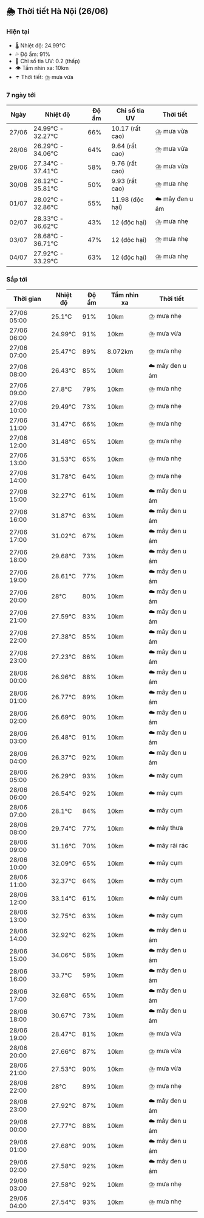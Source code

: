 ## 🌦️ Thời tiết Hà Nội (26/06)

### Hiện tại

- 🌡️ Nhiệt độ: 24.99℃
- 💦 Độ ẩm: 91%
- 🌟 Chỉ số tia UV: 0.2 (thấp)
- 👁️ Tầm nhìn xa: 10km
- ☂️ Thời tiết: ⛈️ mưa vừa

### 7 ngày tới

| Ngày | Nhiệt độ | Độ ẩm | Chỉ số tia UV | Thời tiết |
| --- | --- | --- | --- | --- |
| 27/06 | 24.99℃ - 32.27℃ | 66% | 10.17 (rất cao) | ⛈️ mưa vừa |
| 28/06 | 26.29℃ - 34.06℃ | 64% | 9.64 (rất cao) | ⛈️ mưa vừa |
| 29/06 | 27.34℃ - 37.41℃ | 58% | 9.76 (rất cao) | ⛈️ mưa vừa |
| 30/06 | 28.12℃ - 35.81℃ | 50% | 9.93 (rất cao) | ⛈️ mưa nhẹ |
| 01/07 | 28.02℃ - 32.86℃ | 55% | 11.98 (độc hại) | ☁️ mây đen u ám |
| 02/07 | 28.33℃ - 36.62℃ | 43% | 12 (độc hại) | ⛈️ mưa nhẹ |
| 03/07 | 28.68℃ - 36.71℃ | 47% | 12 (độc hại) | ⛈️ mưa nhẹ |
| 04/07 | 27.92℃ - 33.29℃ | 63% | 12 (độc hại) | ⛈️ mưa nhẹ |

### Sắp tới

| Thời gian | Nhiệt độ | Độ ẩm | Tầm nhìn xa | Thời tiết |
| --- | --- | --- | --- | --- |
| 27/06 05:00 | 25.1℃ | 91% | 10km | ⛈️ mưa nhẹ |
| 27/06 06:00 | 24.99℃ | 91% | 10km | ⛈️ mưa vừa |
| 27/06 07:00 | 25.47℃ | 89% | 8.072km | ⛈️ mưa nhẹ |
| 27/06 08:00 | 26.43℃ | 85% | 10km | ☁️ mây đen u ám |
| 27/06 09:00 | 27.8℃ | 79% | 10km | ⛈️ mưa nhẹ |
| 27/06 10:00 | 29.49℃ | 73% | 10km | ⛈️ mưa nhẹ |
| 27/06 11:00 | 31.47℃ | 66% | 10km | ⛈️ mưa nhẹ |
| 27/06 12:00 | 31.48℃ | 65% | 10km | ⛈️ mưa nhẹ |
| 27/06 13:00 | 31.53℃ | 65% | 10km | ⛈️ mưa nhẹ |
| 27/06 14:00 | 31.78℃ | 64% | 10km | ⛈️ mưa nhẹ |
| 27/06 15:00 | 32.27℃ | 61% | 10km | ☁️ mây đen u ám |
| 27/06 16:00 | 31.87℃ | 63% | 10km | ☁️ mây đen u ám |
| 27/06 17:00 | 31.02℃ | 67% | 10km | ☁️ mây đen u ám |
| 27/06 18:00 | 29.68℃ | 73% | 10km | ☁️ mây đen u ám |
| 27/06 19:00 | 28.61℃ | 77% | 10km | ☁️ mây đen u ám |
| 27/06 20:00 | 28℃ | 80% | 10km | ☁️ mây đen u ám |
| 27/06 21:00 | 27.59℃ | 83% | 10km | ☁️ mây đen u ám |
| 27/06 22:00 | 27.38℃ | 85% | 10km | ☁️ mây đen u ám |
| 27/06 23:00 | 27.23℃ | 86% | 10km | ☁️ mây đen u ám |
| 28/06 00:00 | 26.96℃ | 88% | 10km | ☁️ mây đen u ám |
| 28/06 01:00 | 26.77℃ | 89% | 10km | ☁️ mây đen u ám |
| 28/06 02:00 | 26.69℃ | 90% | 10km | ☁️ mây đen u ám |
| 28/06 03:00 | 26.48℃ | 91% | 10km | ☁️ mây đen u ám |
| 28/06 04:00 | 26.37℃ | 92% | 10km | ☁️ mây đen u ám |
| 28/06 05:00 | 26.29℃ | 93% | 10km | ☁️ mây cụm |
| 28/06 06:00 | 26.54℃ | 92% | 10km | ☁️ mây cụm |
| 28/06 07:00 | 28.1℃ | 84% | 10km | ☁️ mây cụm |
| 28/06 08:00 | 29.74℃ | 77% | 10km | ☁️ mây thưa |
| 28/06 09:00 | 31.16℃ | 70% | 10km | ☁️ mây rải rác |
| 28/06 10:00 | 32.09℃ | 65% | 10km | ☁️ mây cụm |
| 28/06 11:00 | 32.37℃ | 64% | 10km | ☁️ mây cụm |
| 28/06 12:00 | 33.14℃ | 61% | 10km | ☁️ mây cụm |
| 28/06 13:00 | 32.75℃ | 63% | 10km | ☁️ mây cụm |
| 28/06 14:00 | 32.92℃ | 62% | 10km | ☁️ mây đen u ám |
| 28/06 15:00 | 34.06℃ | 58% | 10km | ☁️ mây đen u ám |
| 28/06 16:00 | 33.7℃ | 59% | 10km | ☁️ mây đen u ám |
| 28/06 17:00 | 32.68℃ | 65% | 10km | ☁️ mây đen u ám |
| 28/06 18:00 | 30.67℃ | 73% | 10km | ☁️ mây đen u ám |
| 28/06 19:00 | 28.47℃ | 81% | 10km | ⛈️ mưa vừa |
| 28/06 20:00 | 27.66℃ | 87% | 10km | ⛈️ mưa vừa |
| 28/06 21:00 | 27.53℃ | 90% | 10km | ⛈️ mưa vừa |
| 28/06 22:00 | 28℃ | 89% | 10km | ⛈️ mưa nhẹ |
| 28/06 23:00 | 27.92℃ | 87% | 10km | ☁️ mây đen u ám |
| 29/06 00:00 | 27.77℃ | 88% | 10km | ☁️ mây đen u ám |
| 29/06 01:00 | 27.68℃ | 90% | 10km | ☁️ mây đen u ám |
| 29/06 02:00 | 27.58℃ | 92% | 10km | ☁️ mây đen u ám |
| 29/06 03:00 | 27.58℃ | 92% | 10km | ⛈️ mưa nhẹ |
| 29/06 04:00 | 27.54℃ | 93% | 10km | ⛈️ mưa nhẹ |
